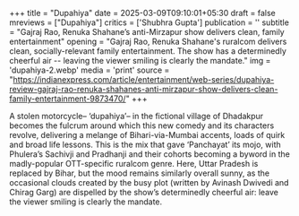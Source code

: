 +++
title = "Dupahiya"
date = 2025-03-09T09:10:01+05:30
draft = false
mreviews = ["Dupahiya"]
critics = ['Shubhra Gupta']
publication = ''
subtitle = "Gajraj Rao, Renuka Shahane’s anti-Mirzapur show delivers clean, family entertainment"
opening = "Gajraj Rao, Renuka Shahane's ruralcom delivers clean, socially-relevant family entertainment. The show has a determinedly cheerful air -- leaving the viewer smiling is clearly the mandate."
img = 'dupahiya-2.webp'
media = 'print'
source = "https://indianexpress.com/article/entertainment/web-series/dupahiya-review-gajraj-rao-renuka-shahanes-anti-mirzapur-show-delivers-clean-family-entertainment-9873470/"
+++

A stolen motorcycle– ‘dupahiya’– in the fictional village of Dhadakpur becomes the fulcrum around which this new comedy and its characters revolve, delivering a melange of Bihari-via-Mumbai accents, loads of quirk and broad life lessons. This is the mix that gave ‘Panchayat’ its mojo, with Phulera’s Sachivji and Pradhanji and their cohorts becoming a byword in the madly-popular OTT-specific ruralcom genre. Here, Uttar Pradesh is replaced by Bihar, but the mood remains similarly overall sunny, as the occasional clouds created by the busy plot (written by Avinash Dwivedi and Chirag Garg) are dispelled by the show’s determinedly cheerful air: leave the viewer smiling is clearly the mandate.
